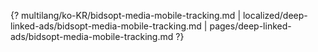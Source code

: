 {? multilang/ko-KR/bidsopt-media-mobile-tracking.md | localized/deep-linked-ads/bidsopt-media-mobile-tracking.md | pages/deep-linked-ads/bidsopt-media-mobile-tracking.md ?}
